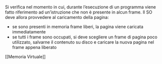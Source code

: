 Si verifica nel momento in cui, durante l’esecuzione di un programma viene fatto riferimento ad un’istruzione che non è presente in alcun frame. Il SO deve allora provvedere al caricamento della pagina:
- se sono presenti in memoria frame liberi, la pagina viene caricata immediatamente
- se tutti i frame sono occupati, si deve scegliere un frame di pagina poco utilizzato, salvarne il contenuto su disco e caricare la nuova pagina nel frame appena liberato

[[Memoria Virtuale]]
